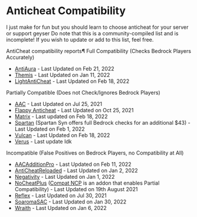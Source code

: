 # Anticheat Compatibility 
I just make for fun but you should learn to choose anticheat for your server or support geyser
Do note that this is a community-compiled list and is incomplete! If you wish to update or add to this list, feel free.


AntiCheat compatibility reports¶
Full Compatibility (Checks Bedrock Players Accurately)

- [AntiAura](https://www.spigotmc.org/resources/antiaura-»-reliable-cheat-detection-»-anti-cheat-plugin.1368/) - Last Updated on Feb 21, 2022
- [Themis](https://www.spigotmc.org/resources/themis-anti-cheat-1-17-1-18-bedrock-support-paper-compatibility-free-optimized.90766/) - Last Updated on Jan 11, 2022
- [LightAntiCheat](https://www.spigotmc.org/resources/lightanticheat.96341/) - Last Updated on Feb 18, 2022

Partially Compatible (Does not Check/Ignores Bedrock Players)

- [AAC](https://www.spigotmc.org/resources/aac-advanced-anti-cheat-hack-kill-aura-blocker.6442/) - Last Updated on Jul 25, 2021
- [Flappy Anticheat](https://www.spigotmc.org/resources/92180/) - Last Updated on Oct 25, 2021
- [Matrix](https://matrix.rip/) - Last updated on Feb 18, 2022
- [Spartan](https://www.spigotmc.org/resources/25638/) (Spartan Syn offers full Bedrock checks for an additional $43) - Last Updated on Feb 1, 2022
- [Vulcan](https://www.spigotmc.org/resources/83626/) - Last Updated on Feb 18, 2022
- [Verus](https://verus.ac) - Last update Idk

Incompatible (False Positives on Bedrock Players, no Compatibility at All)

- [AACAdditionPro](https://www.spigotmc.org/resources/aacadditionpro.33590/) - Last Updated on Feb 11, 2022
- [AntiCheatReloaded](https://www.spigotmc.org/resources/23799/) - Last Updated on Jan 2, 2022
- [Negativity](https://www.spigotmc.org/resources/86874/) - Last Updated on Jan 1, 2022
- [NoCheatPlus](https://ci.codemc.io/job/Updated-NoCheatPlus/job/Updated-NoCheatPlus/) ([Compat NCP](https://github.com/Updated-NoCheatPlus/CompatNoCheatPlus/) is an addon that enables Partial Compatibility) - Last Updated on 19th August 2021
- [Reflex](https://www.spigotmc.org/resources/21122/) - Last Updated on Jul 30, 2021
- [SoaromaSAC](https://www.spigotmc.org/resources/87702/) - Last Updated on Jan 30, 2022
- [Wraith](https://www.spigotmc.org/resources/66887/) - Last Updated on Jan 6, 2022
